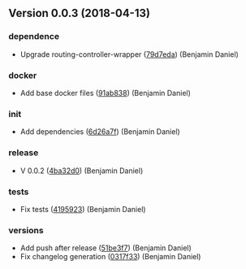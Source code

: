 ## Version 0.0.3 (2018-04-13)


### dependence

* Upgrade routing-controller-wrapper ([79d7eda](https://github.com/BenjD90/routing-controllers-starter/commit/79d7eda)) (Benjamin Daniel)

### docker

* Add base docker files ([91ab838](https://github.com/BenjD90/routing-controllers-starter/commit/91ab838)) (Benjamin Daniel)

### init

* Add dependencies ([6d26a7f](https://github.com/BenjD90/routing-controllers-starter/commit/6d26a7f)) (Benjamin Daniel)

### release

* V 0.0.2 ([4ba32d0](https://github.com/BenjD90/routing-controllers-starter/commit/4ba32d0)) (Benjamin Daniel)

### tests

* Fix tests ([4195923](https://github.com/BenjD90/routing-controllers-starter/commit/4195923)) (Benjamin Daniel)

### versions

* Add push after release ([51be3f7](https://github.com/BenjD90/routing-controllers-starter/commit/51be3f7)) (Benjamin Daniel)
* Fix changelog generation ([0317f33](https://github.com/BenjD90/routing-controllers-starter/commit/0317f33)) (Benjamin Daniel)



